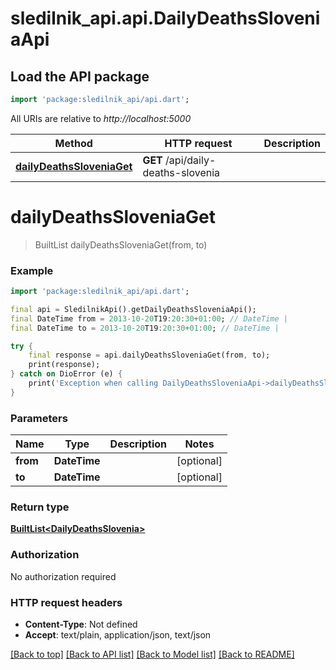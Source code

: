 # sledilnik_api.api.DailyDeathsSloveniaApi

## Load the API package
```dart
import 'package:sledilnik_api/api.dart';
```

All URIs are relative to *http://localhost:5000*

Method | HTTP request | Description
------------- | ------------- | -------------
[**dailyDeathsSloveniaGet**](DailyDeathsSloveniaApi.md#dailydeathssloveniaget) | **GET** /api/daily-deaths-slovenia | 


# **dailyDeathsSloveniaGet**
> BuiltList<DailyDeathsSlovenia> dailyDeathsSloveniaGet(from, to)



### Example
```dart
import 'package:sledilnik_api/api.dart';

final api = SledilnikApi().getDailyDeathsSloveniaApi();
final DateTime from = 2013-10-20T19:20:30+01:00; // DateTime | 
final DateTime to = 2013-10-20T19:20:30+01:00; // DateTime | 

try {
    final response = api.dailyDeathsSloveniaGet(from, to);
    print(response);
} catch on DioError (e) {
    print('Exception when calling DailyDeathsSloveniaApi->dailyDeathsSloveniaGet: $e\n');
}
```

### Parameters

Name | Type | Description  | Notes
------------- | ------------- | ------------- | -------------
 **from** | **DateTime**|  | [optional] 
 **to** | **DateTime**|  | [optional] 

### Return type

[**BuiltList&lt;DailyDeathsSlovenia&gt;**](DailyDeathsSlovenia.md)

### Authorization

No authorization required

### HTTP request headers

 - **Content-Type**: Not defined
 - **Accept**: text/plain, application/json, text/json

[[Back to top]](#) [[Back to API list]](../README.md#documentation-for-api-endpoints) [[Back to Model list]](../README.md#documentation-for-models) [[Back to README]](../README.md)

